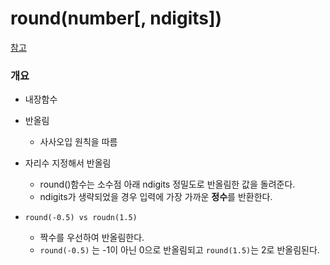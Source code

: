# round(number[, ndigits])
[참고](https://docs.python.org/ko/3/library/functions.html?highlight=round)

### 개요
* 내장함수
* 반올림
    * 사사오입 원칙을 따름

* 자리수 지정해서 반올림
    * round()함수는 소수점 아래 ndigits 정밀도로 반올림한 값을 돌려준다.
    * ndigits가 생략되었을 경우 입력에 가장 가까운 **정수**를 반환한다.

* `round(-0.5) vs roudn(1.5)`
    * 짝수를 우선하여 반올림한다.
    * `round(-0.5)` 는 -1이 아닌 0으로 반올림되고 `round(1.5)`는 2로 반올림된다.
